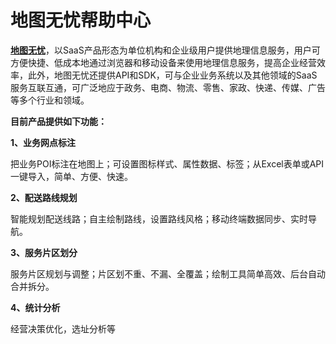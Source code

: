 地图无忧帮助中心
==

[**地图无忧**](http://www.dituwuyou.com)，以SaaS产品形态为单位机构和企业级用户提供地理信息服务，用户可方便快捷、低成本地通过浏览器和移动设备来使用地理信息服务，提高企业经营效率，此外，地图无忧还提供API和SDK，可与企业业务系统以及其他领域的SaaS服务互联互通，可广泛地应于政务、电商、物流、零售、家政、快递、传媒、广告等多个行业和领域。


**目前产品提供如下功能：**

**1、业务网点标注**

把业务POI标注在地图上；可设置图标样式、属性数据、标签；从Excel表单或API一键导入，简单、方便、快速。

**2、配送路线规划**

智能规划配送线路；自主绘制路线，设置路线风格；移动终端数据同步、实时导航。

**3、服务片区划分**

服务片区规划与调整；片区划不重、不漏、全覆盖；绘制工具简单高效、后台自动合并拆分。

**4、统计分析**

经营决策优化，选址分析等
